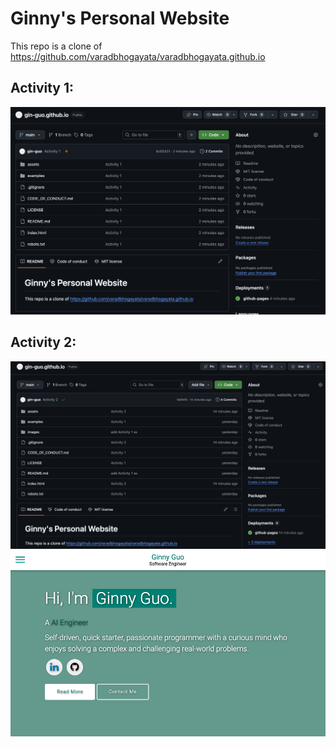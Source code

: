 # Ginny's Personal Website

This repo is a clone of
https://github.com/varadbhogayata/varadbhogayata.github.io

## Activity 1:
![alt text](/images/activity-1-ss.png)

## Activity 2:
![alt text](/images/activity-2a-ss.png)
![alt text](/images/activity-2b-ss.png)